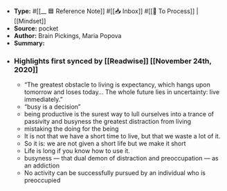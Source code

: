 - **Type:** #[[__ 🟦  Reference Note]] #[[📥 Inbox]] #[[📝 To Process]] | [[Mindset]]
- **Source:**  pocket
- **Author:** Brain Pickings, Maria Popova
- **Summary:**
- ### Highlights first synced by [[Readwise]] [[November 24th, 2020]]
    - “The greatest obstacle to living is expectancy, which hangs upon tomorrow and loses today… The whole future lies in uncertainty: live immediately.” 
    -  “busy is a decision”  
    - being productive is the surest way to lull ourselves into a trance of passivity and busyness the greatest distraction from living 
    - mistaking the doing for the being 
    - It is not that we have a short time to live, but that we waste a lot of it. 
    - So it is: we are not given a short life but we make it short 
    - Life is long if you know how to use it. 
    - busyness — that dual demon of distraction and preoccupation — as an addiction  
    - No activity can be successfully pursued by an individual who is preoccupied 
